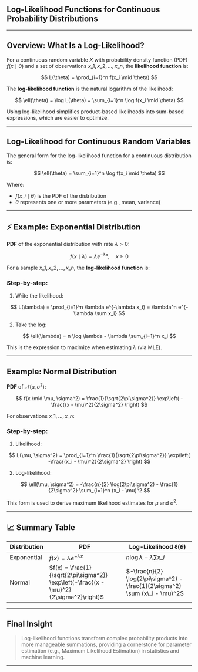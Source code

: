 ##  **Log-Likelihood Functions for Continuous Probability Distributions**

---

##  Overview: What Is a Log-Likelihood?

For a continuous random variable $X$ with probability density function (PDF) $`f(x \mid \theta)`$ and 
a set of observations $`{x\_1, x\_2, \dots, x\_n}`$, the **likelihood function** is:

$$
L(\theta) = \prod_{i=1}^n f(x_i \mid \theta)
$$

The **log-likelihood function** is the natural logarithm of the likelihood:

$$
\ell(\theta) = \log L(\theta) = \sum_{i=1}^n \log f(x_i \mid \theta)
$$

Using log-likelihood simplifies product-based likelihoods into sum-based expressions, which are easier to optimize.

---

##  Log-Likelihood for Continuous Random Variables

The general form for the log-likelihood function for a continuous distribution is:

$$
\ell(\theta) = \sum_{i=1}^n \log f(x_i \mid \theta)
$$

Where:

* $`f(x\_i \mid \theta)`$ is the PDF of the distribution
* $`\theta`$ represents one or more parameters (e.g., mean, variance)

---

## ⚡ Example: Exponential Distribution

**PDF** of the exponential distribution with rate $`\lambda > 0`$:

$$
f(x \mid \lambda) = \lambda e^{-\lambda x}, \quad x \geq 0
$$

For a sample $`{x\_1, x\_2, \dots, x\_n}`$, the **log-likelihood function** is:

###  Step-by-step:

1. Write the likelihood:

$$
L(\lambda) = \prod_{i=1}^n \lambda e^{-\lambda x_i} = \lambda^n e^{-\lambda \sum x_i}
$$

2. Take the log:

$$
\ell(\lambda) = n \log \lambda - \lambda \sum_{i=1}^n x_i
$$

This is the expression to maximize when estimating $`\lambda`$ (via MLE).

---

##  Example: Normal Distribution

**PDF** of $`\mathcal{N}(\mu, \sigma^2)`$:

$$
f(x \mid \mu, \sigma^2) = \frac{1}{\sqrt{2\pi\sigma^2}} \exp\left( -\frac{(x - \mu)^2}{2\sigma^2} \right)
$$

For observations $`{x\_1, \dots, x\_n}`$:

###  Step-by-step:

1. Likelihood:

$$
L(\mu, \sigma^2) = \prod_{i=1}^n \frac{1}{\sqrt{2\pi\sigma^2}} \exp\left( -\frac{(x_i - \mu)^2}{2\sigma^2} \right)
$$

2. Log-likelihood:

$$
\ell(\mu, \sigma^2) = -\frac{n}{2} \log(2\pi\sigma^2) - \frac{1}{2\sigma^2} \sum_{i=1}^n (x_i - \mu)^2
$$

This form is used to derive maximum likelihood estimates for $`\mu`$ and $`\sigma^2`$.

---

## 📈 Summary Table

| **Distribution** | **PDF**                                                                                 | **Log-Likelihood $`\ell(\theta)`$**                                          |
| ---------------- | --------------------------------------------------------------------------------------- | --------------------------------------------------------------------------- |
| Exponential      | $`f(x) = \lambda e^{-\lambda x}`$                                                       | $`n \log \lambda - \lambda \sum x\_i`$                                      |
| Normal           | $`f(x) = \frac{1}{\sqrt{2\pi\sigma^2}} \exp\left(-\frac{(x - \mu)^2}{2\sigma^2}\right)`$ | $`-\frac{n}{2} \log(2\pi\sigma^2) - \frac{1}{2\sigma^2} \sum (x\_i - \mu)^2`$ |

---

##  Final Insight

> Log-likelihood functions transform complex probability products into more manageable summations, providing a cornerstone for parameter estimation (e.g., Maximum Likelihood Estimation) in statistics and machine learning.

---